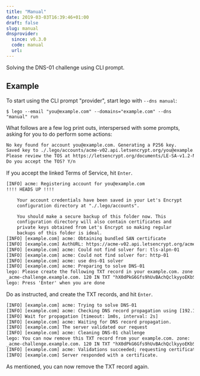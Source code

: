 ```yaml
---
title: "Manual"
date: 2019-03-03T16:39:46+01:00
draft: false
slug: manual
dnsprovider:
  since: v0.3.0
  code: manual
  url:
---
```


Solving the DNS-01 challenge using CLI prompt.

<!--more-->

## Example

To start using the CLI prompt "provider", start lego with `--dns manual`:

```console
$ lego --email "you@example.com" --domains="example.com" --dns "manual" run
```

What follows are a few log print outs, interspersed with some prompts, asking for you to do perform some actions:

```txt
No key found for account you@example.com. Generating a P256 key.
Saved key to ./.lego/accounts/acme-v02.api.letsencrypt.org/you@example.com/keys/you@example.com.key
Please review the TOS at https://letsencrypt.org/documents/LE-SA-v1.2-November-15-2017.pdf
Do you accept the TOS? Y/n
```

If you accept the linked Terms of Service, hit `Enter`.

```txt
[INFO] acme: Registering account for you@example.com
!!!! HEADS UP !!!!

    Your account credentials have been saved in your Let's Encrypt
    configuration directory at "./.lego/accounts".

    You should make a secure backup of this folder now. This
    configuration directory will also contain certificates and
    private keys obtained from Let's Encrypt so making regular
    backups of this folder is ideal.
[INFO] [example.com] acme: Obtaining bundled SAN certificate
[INFO] [example.com] AuthURL: https://acme-v02.api.letsencrypt.org/acme/authz-v3/2345678901
[INFO] [example.com] acme: Could not find solver for: tls-alpn-01
[INFO] [example.com] acme: Could not find solver for: http-01
[INFO] [example.com] acme: use dns-01 solver
[INFO] [example.com] acme: Preparing to solve DNS-01
lego: Please create the following TXT record in your example.com. zone:
_acme-challenge.example.com. 120 IN TXT "hX0dPkG6Gfs9hUvBAchQclkyyoEKbShbpvJ9mY5q2JQ"
lego: Press 'Enter' when you are done
```

Do as instructed, and create the TXT records, and hit `Enter`.

```txt
[INFO] [example.com] acme: Trying to solve DNS-01
[INFO] [example.com] acme: Checking DNS record propagation using [192.168.8.1:53]
[INFO] Wait for propagation [timeout: 1m0s, interval: 2s]
[INFO] [example.com] acme: Waiting for DNS record propagation.
[INFO] [example.com] The server validated our request
[INFO] [example.com] acme: Cleaning DNS-01 challenge
lego: You can now remove this TXT record from your example.com. zone:
_acme-challenge.example.com. 120 IN TXT "hX0dPkG6Gfs9hUvBAchQclkyyoEKbShbpvJ9mY5q2JQ"
[INFO] [example.com] acme: Validations succeeded; requesting certificates
[INFO] [example.com] Server responded with a certificate.
```

As mentioned, you can now remove the TXT record again.
